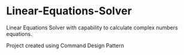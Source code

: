 # Linear-Equations-Solver
Linear Equations Solver with capability to calculate complex numbers equations.

Project created using Command Design Pattern
